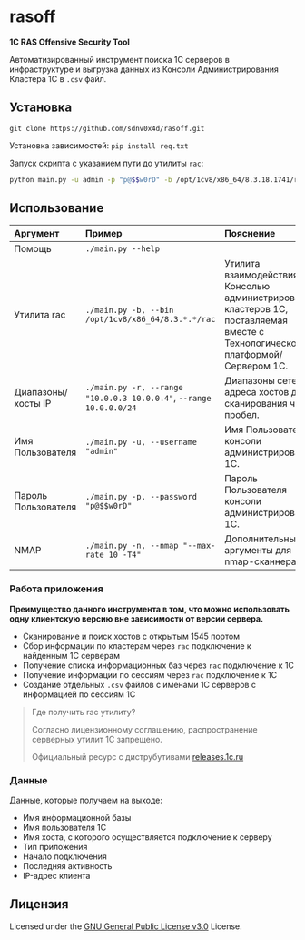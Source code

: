 # rasoff

**1C RAS Offensive Security Tool**

Автоматизированный инструмент поиска 1С серверов в инфраструктуре и выгрузка данных из Консоли Администрирования Кластера 1С в `.csv` файл.

## Установка
`git clone https://github.com/sdnv0x4d/rasoff.git`

Установка зависимостей: `pip install req.txt`

Запуск скрипта с указанием пути до утилиты `rac`: 
```bash
python main.py -u admin -p "p@$$w0rD" -b /opt/1cv8/x86_64/8.3.18.1741/rac -r 10.0.0.0/24 -n "--max-rate 10"
```

## Использование

| Аргумент                                     | Пример                                 | Пояснение
| :---------------------------------------------- | :-------------------------------------- | :----
| Помощь | `./main.py --help` |
| Утилита rac | `./main.py -b, --bin /opt/1cv8/x86_64/8.3.*.*/rac` | Утилита взаимодействия с Консолью администрирования кластеров 1С, поставляемая вместе с Технологической платформой/Сервером 1С.
| Диапазоны/хосты IP   | `./main.py -r, --range "10.0.0.3 10.0.0.4"`, `--range 10.0.0.0/24` | Диапазоны сетей/адреса хостов для сканирования через пробел.
| Имя Пользователя | `./main.py -u, --username "admin"` | Имя Пользователя консоли администрирования 1С.
| Пароль Пользователя | `./main.py -p, --password "p@$$w0rD"` | Пароль Пользователя консоли администрирования 1С.
| NMAP  | `./main.py -n, --nmap "--max-rate 10 -T4"` | Дополнительные аргументы для nmap-сканнера

### Работа приложения

**Преимущество данного инструмента в том, что можно использовать одну клиентскую версию вне зависимости от версии сервера.**

- Сканирование и поиск хостов с открытым 1545 портом
- Сбор информации по кластерам через `rac` подключение к найденным 1С серверам
- Получение списка информационных баз через `rac` подключение к 1С
- Получение информации по сессиям через `rac` подключение к 1С
- Создание отдельных `.csv` файлов с именами 1С серверов с информацией по сессиям 1С

> Где получить rac утилиту?
> 
> Согласно лицензионному соглашению, распространение серверных утилит 1С запрещено.
> 
> Официальный ресурс с диструбутивами [releases.1c.ru](https://releases.1c.ru/project/Platform83)

### Данные
Данные, которые получаем на выходе:
- Имя информационной базы
- Имя пользователя 1С
- Имя хоста, с которого осуществляется подключение к серверу
- Тип приложения
- Начало подключения
- Последняя активность
- IP-адрес клиента

## Лицензия

Licensed under the [GNU General Public License v3.0](https://www.gnu.org/licenses/gpl-3.0.html) License.
